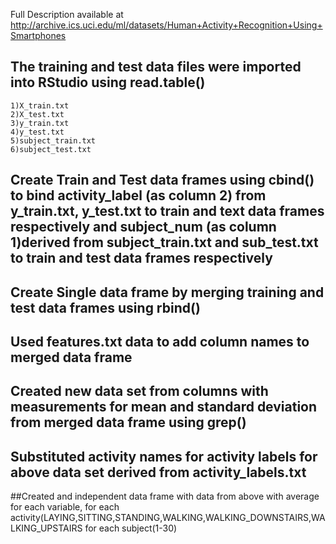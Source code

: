 Full Description available at 
http://archive.ics.uci.edu/ml/datasets/Human+Activity+Recognition+Using+Smartphones

## The training and test data files were imported into RStudio using read.table()
	1)X_train.txt
	2)X_test.txt
	3)y_train.txt
	4)y_test.txt
	5)subject_train.txt
	6)subject_test.txt

## Create Train and Test data frames using cbind() to bind activity_label (as column 2) from y_train.txt, y_test.txt to train and text data frames respectively and subject_num (as column 1)derived from subject_train.txt and sub_test.txt to train and test data frames respectively

## Create Single data frame by merging training and test data frames using rbind()

## Used features.txt data to add column names to merged data frame

## Created new data set from columns with measurements for mean and standard deviation from merged data frame using grep() 

## Substituted activity names for activity labels for above data set derived from activity_labels.txt

##Created and independent data frame with data from above with average for each variable, for each activity(LAYING,SITTING,STANDING,WALKING,WALKING_DOWNSTAIRS,WALKING_UPSTAIRS for each subject(1-30)